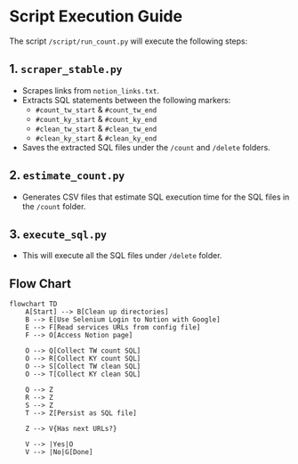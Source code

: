# Script Execution Guide

The script `/script/run_count.py` will execute the following steps:

## 1. `scraper_stable.py`
   - Scrapes links from `notion_links.txt`.
   - Extracts SQL statements between the following markers:
     - `#count_tw_start` & `#count_tw_end`
     - `#count_ky_start` & `#count_ky_end`
     - `#clean_tw_start` & `#clean_tw_end`
     - `#clean_ky_start` & `#clean_ky_end`
   - Saves the extracted SQL files under the `/count` and `/delete` folders.

## 2. `estimate_count.py`
   - Generates CSV files that estimate SQL execution time for the SQL files in the `/count` folder.

## 3. `execute_sql.py`
   - This will execute all the SQL files under `/delete` folder.
   
## Flow Chart
```mermaid
flowchart TD
    A[Start] --> B[Clean up directories]
    B --> E[Use Selenium Login to Notion with Google]
    E --> F[Read services URLs from config file]
    F --> O[Access Notion page]
    
    O --> Q[Collect TW count SQL]
    O --> R[Collect KY count SQL]
    O --> S[Collect TW clean SQL]
    O --> T[Collect KY clean SQL]
    
    Q --> Z
    R --> Z
    S --> Z
    T --> Z[Persist as SQL file]
    
    Z --> V{Has next URLs?}
    
    V --> |Yes|O
    V --> |No|G[Done]


